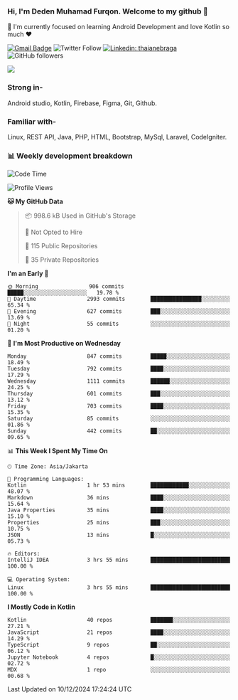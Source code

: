 ### Hi, I'm Deden Muhamad Furqon. Welcome to my github 👋

<!--
**furqoncreative/furqoncreative** is a ✨ _special_ ✨ repository because its `README.md` (this file) appears on your GitHub profile.

Here are some ideas to get you started:

- 🔭 I’m currently working on ...
- 👯 I’m looking to collaborate on ...
- 🤔 I’m looking for help with ...
- 💬 Ask me about ...
- 📫 How to reach me: ...
- 😄 Pronouns: ...
- ⚡ Fun fact: ...
-->

  🌱 I'm currently focused on learning Android Development and love Kotlin so much ❤ 

[![Gmail Badge](https://img.shields.io/badge/-furqoncreative24@gmail.com-c14438?style=flat-square&logo=Gmail&logoColor=white&link=mailto:furqoncreative24@gmail.com)](mailto:furqoncreative24@gmail.com)
![Twitter Follow](https://img.shields.io/twitter/follow/furqoncreative?label=Follow)
[![Linkedin: thaianebraga](https://img.shields.io/badge/-Deden_Muhamad_Furqon-blue?style=flat-square&logo=Linkedin&logoColor=white&link=https://www.linkedin.com/in/anmol-p-singh/)](https://www.linkedin.com/in/furqoncreative/)
![GitHub followers](https://img.shields.io/github/followers/furqoncreative?label=Follow&style=social)

<img src="https://github-readme-stats.sera5-dev.vercel.app/api?username=furqoncreative&hide=stars&show_icons=true&count_private=true&include_all_commits=true&title_color=#008080&icon_color=#008080&hide_border=true" width="">

### Strong in-

Android studio, Kotlin, Firebase, Figma, Git, Github.

### Familiar with-
Linux, REST API, Java, PHP, HTML, Bootstrap, MySql, Laravel, CodeIgniter.

### 📊 Weekly development breakdown

<!--START_SECTION:waka-->
![Code Time](http://img.shields.io/badge/Code%20Time-2%2C723%20hrs%2059%20mins-blue)

![Profile Views](http://img.shields.io/badge/Profile%20Views-0-blue)

**🐱 My GitHub Data** 

> 📦 998.6 kB Used in GitHub's Storage 
 > 
> 🚫 Not Opted to Hire
 > 
> 📜 115 Public Repositories 
 > 
> 🔑 35 Private Repositories 
 > 
**I'm an Early 🐤** 

```text
🌞 Morning                906 commits         █████░░░░░░░░░░░░░░░░░░░░   19.78 % 
🌆 Daytime                2993 commits        ████████████████░░░░░░░░░   65.34 % 
🌃 Evening                627 commits         ███░░░░░░░░░░░░░░░░░░░░░░   13.69 % 
🌙 Night                  55 commits          ░░░░░░░░░░░░░░░░░░░░░░░░░   01.20 % 
```
📅 **I'm Most Productive on Wednesday** 

```text
Monday                   847 commits         █████░░░░░░░░░░░░░░░░░░░░   18.49 % 
Tuesday                  792 commits         ████░░░░░░░░░░░░░░░░░░░░░   17.29 % 
Wednesday                1111 commits        ██████░░░░░░░░░░░░░░░░░░░   24.25 % 
Thursday                 601 commits         ███░░░░░░░░░░░░░░░░░░░░░░   13.12 % 
Friday                   703 commits         ████░░░░░░░░░░░░░░░░░░░░░   15.35 % 
Saturday                 85 commits          ░░░░░░░░░░░░░░░░░░░░░░░░░   01.86 % 
Sunday                   442 commits         ██░░░░░░░░░░░░░░░░░░░░░░░   09.65 % 
```


📊 **This Week I Spent My Time On** 

```text
🕑︎ Time Zone: Asia/Jakarta

💬 Programming Languages: 
Kotlin                   1 hr 53 mins        ████████████░░░░░░░░░░░░░   48.07 % 
Markdown                 36 mins             ████░░░░░░░░░░░░░░░░░░░░░   15.64 % 
Java Properties          35 mins             ████░░░░░░░░░░░░░░░░░░░░░   15.10 % 
Properties               25 mins             ███░░░░░░░░░░░░░░░░░░░░░░   10.75 % 
JSON                     13 mins             █░░░░░░░░░░░░░░░░░░░░░░░░   05.73 % 

🔥 Editors: 
IntelliJ IDEA            3 hrs 55 mins       █████████████████████████   100.00 % 

💻 Operating System: 
Linux                    3 hrs 55 mins       █████████████████████████   100.00 % 
```

**I Mostly Code in Kotlin** 

```text
Kotlin                   40 repos            ███████░░░░░░░░░░░░░░░░░░   27.21 % 
JavaScript               21 repos            ████░░░░░░░░░░░░░░░░░░░░░   14.29 % 
TypeScript               9 repos             ██░░░░░░░░░░░░░░░░░░░░░░░   06.12 % 
Jupyter Notebook         4 repos             █░░░░░░░░░░░░░░░░░░░░░░░░   02.72 % 
MDX                      1 repo              ░░░░░░░░░░░░░░░░░░░░░░░░░   00.68 % 
```




 Last Updated on 10/12/2024 17:24:24 UTC
<!--END_SECTION:waka-->
